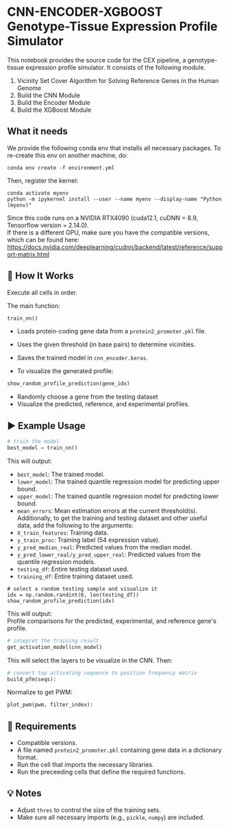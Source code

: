 # CNN-ENCODER-XGBOOST Genotype-Tissue Expression Profile Simulator

This notebook provides the source code for the CEX pipeline, a genotype-tissue expression profile simulator.
It consists of the following module.

1. Vicinity Set Cover Algorithm for Solving Reference Genes in the Human Genome
2. Build the CNN Module
3. Build the Encoder Module
4. Build the XGBoost Module

## What it needs

We provide the following conda env that installs all necessary packages. To re-create this env on another machine, do:

```conda
conda env create -f environment.yml
```

Then, register the kernel:
```conda
conda activate myenv
python -m ipykernel install --user --name myenv --display-name "Python (myenv)"
```
Since this code runs on a NVIDIA RTX4090 (cuda12.1, cuDNN = 8.9, Tensorflow version = 2.14.0).\
If there is a different GPU, make sure you have the compatible versions, which can be found here:\
https://docs.nvidia.com/deeplearning/cudnn/backend/latest/reference/support-matrix.html


## 🔧 How It Works
Execute all cells in order.

The main function:
```python
train_nn()
```
- Loads protein-coding gene data from a `protein2_promoter.pkl` file.
- Uses the given threshold (in base pairs) to determine vicinities.
- Saves the trained model in `cnn_encoder.keras`.

- To visualize the generated profile:
```python
show_random_profile_prediction(gene_idx)
```
- Randomly choose a gene from the testing dataset
- Visualize the predicted, reference, and experimental profiles.

## ▶️ Example Usage

```python
# train the model
best_model = train_nn()
```
This will output:
- `best_model`: The trained model.
- `lower_model`: The trained quantile regression model for predicting upper bound.
- `upper_model`: The trained quantile regression model for predicting lower bound.
- `mean_errors`: Mean estimation errors at the current threshold(s).
Additionally, to get the training and testing dataset and other useful data, add the following to the arguments:
- `X_train_features`: Training data.
- `y_train_proc`: Training label (54 expression value).
- `y_pred_median_real`: Predicted values from the median model.
- `y_pred_lower_real/y_pred_upper_real`: Predicted values from the quantile regression models.
- `testing_df`: Entire testing dataset used.
- `training_df`: Entire training dataset used.
  
```
# select a random testing sample and visualize it
idx = np.random.randint(0, len(testing_df))
show_random_profile_prediction(idx)
```
This will output:\
Profile comparisons for the predicted, experimental, and reference gene's profile.

```python
# intepret the training result
get_activation_model(cnn_model)
```
This will select the layers to be visualize in the CNN. Then:
```python
# convert top activating sequence to position frequency matrix
build_pfm(seqs):
```
Normalize to get PWM:
```python
plot_pwm(pwm, filter_index):
```


## 📁 Requirements
- Compatible versions.
- A file named `protein2_promoter.pkl` containing gene data in a dictionary format.
- Run the cell that imports the necessary libraries.
- Run the preceeding cells that define the required functions.

## 💡 Notes

- Adjust `thres` to control the size of the training sets.
- Make sure all necessary imports (e.g., `pickle`, `numpy`) are included.
